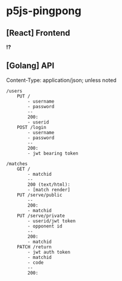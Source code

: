 # p5js-pingpong

## [React] Frontend

**!?**

## [Golang] API
Content-Type: application/json; unless noted
```
/users
    PUT /
        - username
        - password
        --
        200:
        - userid
    POST /login
        - username
        - password
        --
        200:
        - jwt bearing token
    
/matches
    GET /
        - matchid
        --
        200 (text/html):
        - [match render]
    PUT /serve/public
        --
        200:
        - matchid
    PUT /serve/private
        - userid/jwt token
        - opponent id
        --
        200:
        - matchid
    PATCH /return
        - jwt auth token
        - matchid
        - code
        --
        200:
```